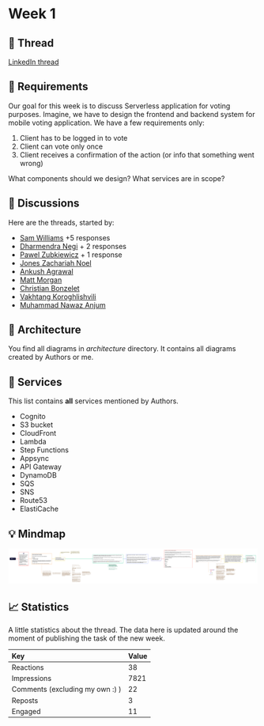 # Week 1

## :link: Thread

[LinkedIn thread](https://www.linkedin.com/posts/pawelpiwosz_devops-design-aws-activity-7015449163140116480-mmH7)

## :page_with_curl: Requirements

Our goal for this week is to discuss Serverless application for voting purposes. Imagine, we have to design the frontend and backend system for mobile voting application. We have a few requirements only:

1. Client has to be logged in to vote
2. Client can vote only once
3. Client receives a confirmation of the action (or info that something went wrong)

What components should we design? What services are in scope?

## :thought_balloon: Discussions

Here are the threads, started by:

* [Sam Williams](discussions/SamWilliams.md) +5 responses
* [Dharmendra Negi](discussions/DharmendraNegi.md) + 2 responses
* [Pawel Zubkiewicz](discussions/PawelZubkiewicz.md) + 1 response
* [Jones Zachariah Noel](discussions/JonesZachariahNoel.md)
* [Ankush Agrawal](discussions/AnkushAgrawal.md)
* [Matt Morgan](discussions/MattMorgan.md)
* [Christian Bonzelet](discussions/ChristianBonzelet.md)
* [Vakhtang Koroghlishvili](discussions/VakhtangKoroghlishvili.md)
* [Muhammad Nawaz Anjum](discussions/MuhammadNawazAnjum.md)

## :triangular_ruler: Architecture

You find all diagrams in *architecture* directory. It contains all diagrams created by Authors or me.

## :hammer: Services

This list contains **all** services mentioned by Authors.

* Cognito
* S3 bucket
* CloudFront
* Lambda
* Step Functions
* Appsync
* API Gateway
* DynamoDB
* SQS
* SNS
* Route53
* ElastiCache

## :bulb: Mindmap

![Mindmap for week 1](assets/week1-map.png)

## :chart_with_upwards_trend: Statistics

A little statistics about the thread. The data here is updated around the moment of publishing the task of the new week.

| Key                             | Value |
| :------------------------------ | :---- |
| Reactions                       | 38    |
| Impressions                     | 7821  |
| Comments (excluding my own :) ) | 22    |
| Reposts                         | 3     |
| Engaged                         | 11    |
